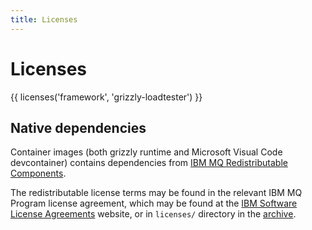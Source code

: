 ```yaml
---
title: Licenses
---
```

# Licenses

{{ licenses('framework', 'grizzly-loadtester') }}

## Native dependencies

Container images (both grizzly runtime and Microsoft Visual Code devcontainer) contains dependencies from
[IBM MQ Redistributable Components](https://www.ibm.com/docs/en/ibm-mq/9.3?topic=information-mq-redistributable-components).

The redistributable license terms may be found in the relevant IBM MQ Program license agreement, which may be found at the
[IBM Software License Agreements](https://www.ibm.com/software/sla/sladb.nsf/search/) website, or in `licenses/` directory
in the [archive](https://ibm.biz/IBM-MQC-Redist-LinuxX64targz).
